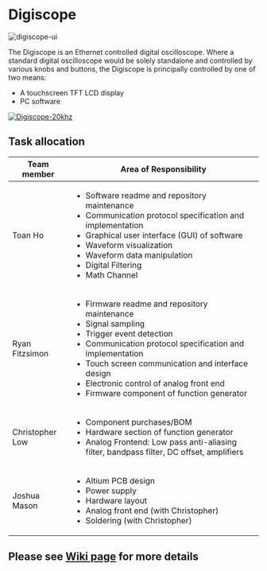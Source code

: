 # Digiscope
![digiscope-ui](https://i.imgur.com/v4RnMsg.jpg)

The Digiscope is an Ethernet controlled digital oscilloscope. Where a standard
digital oscilloscope would be solely standalone and controlled by various knobs
and buttons, the Digiscope is principally controlled by one of two means:
* A touchscreen TFT LCD display
* PC software

[![Digiscope-20khz](https://i.imgur.com/IsoX6Y1.gif)](https://youtu.be/0QXT5xY2Ptk)

## Task allocation
| Team member | Area of Responsibility |
|------------|------------------------|
| Toan Ho | <ul><li>Software readme and repository maintenance</li><li>Communication protocol specification and implementation</li><li>Graphical user interface (GUI) of software</li><li>Waveform visualization</li><li>Waveform data manipulation</li><li>Digital Filtering</li><li>Math Channel</li></ul> |
| Ryan Fitzsimon | <ul><li>Firmware readme and repository maintenance</li><li>Signal sampling</li><li>Trigger event detection</li><li>Communication protocol specification and implementation</li><li>Touch screen communication and interface design</li><li>Electronic control of analog front end</li><li>Firmware component of function generator</li></ul> |
| Christopher Low | <ul><li>Component purchases/BOM</li><li>Hardware section of function generator</li><li>Analog Frontend: Low pass anti-aliasing filter, bandpass filter, DC offset, amplifiers</li></ul> |
| Joshua Mason | <ul><li>Altium PCB design</li><li>Power supply</li><li>Hardware layout</li><li>Analog front end (with Christopher)</li><li>Soldering (with Christopher)</li></ul>

## Please see [Wiki page](https://github.com/t-ho/Digiscope-ENGG4810-team26/wiki) for more details
